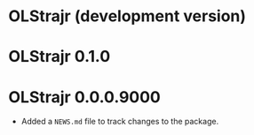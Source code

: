 # OLStrajr (development version)

# OLStrajr 0.1.0

# OLStrajr 0.0.0.9000

* Added a `NEWS.md` file to track changes to the package.
